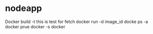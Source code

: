 # nodeapp
Docker build -t
this is test for fetch
docker run -d image_id
docke ps -a
docker prue
docker -s
docker
